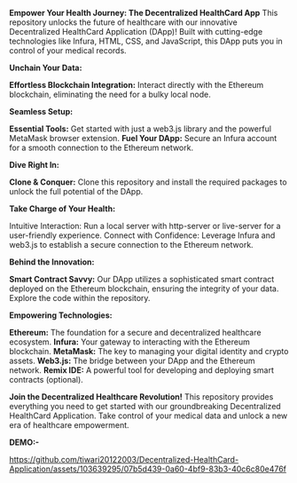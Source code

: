 **Empower Your Health Journey: The Decentralized HealthCard App**
This repository unlocks the future of healthcare with our innovative Decentralized HealthCard Application (DApp)! Built with cutting-edge technologies like Infura, HTML, CSS, and JavaScript, this DApp puts you in control of your medical records.

**Unchain Your Data:**

**Effortless Blockchain Integration:** Interact directly with the Ethereum blockchain, eliminating the need for a bulky local node.

**Seamless Setup:**

**Essential Tools:** Get started with just a web3.js library and the powerful MetaMask browser extension.
**Fuel Your DApp:** Secure an Infura account for a smooth connection to the Ethereum network.

**Dive Right In:**

**Clone & Conquer:** Clone this repository and install the required packages to unlock the full potential of the DApp.

**Take Charge of Your Health:**

Intuitive Interaction: Run a local server with http-server or live-server for a user-friendly experience.
Connect with Confidence: Leverage Infura and web3.js to establish a secure connection to the Ethereum network.

**Behind the Innovation:**

**Smart Contract Savvy:** Our DApp utilizes a sophisticated smart contract deployed on the Ethereum blockchain, ensuring the integrity of your data. Explore the code within the repository.

**Empowering Technologies:**

**Ethereum:** The foundation for a secure and decentralized healthcare ecosystem.
**Infura:** Your gateway to interacting with the Ethereum blockchain.
**MetaMask:** The key to managing your digital identity and crypto assets.
**Web3.js:** The bridge between your DApp and the Ethereum network.
**Remix IDE:** A powerful tool for developing and deploying smart contracts (optional).

**Join the Decentralized Healthcare Revolution!**
This repository provides everything you need to get started with our groundbreaking Decentralized HealthCard Application. Take control of your medical data and unlock a new era of healthcare empowerment.

**DEMO:-**

https://github.com/tiwari20122003/Decentralized-HealthCard-Application/assets/103639295/07b5d439-0a60-4bf9-83b3-40c6c80e476f


